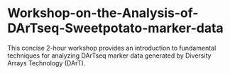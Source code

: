 # Workshop-on-the-Analysis-of-DArTseq-Sweetpotato-marker-data
This concise 2-hour workshop provides an introduction to fundamental techniques for analyzing DArTseq marker data generated by Diversity Arrays Technology (DArT).
